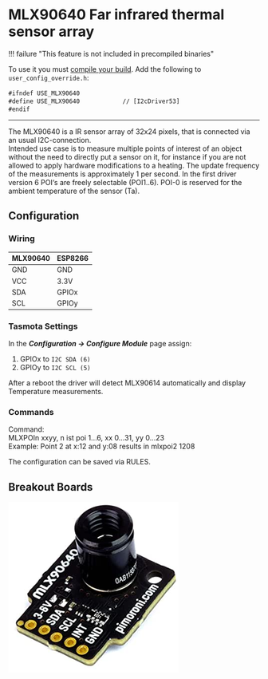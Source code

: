 # MLX90640 Far infrared thermal sensor array

!!! failure "This feature is not included in precompiled binaries"  

To use it you must [compile your build](Compile-your-build). Add the following to `user_config_override.h`:
```
#ifndef USE_MLX90640
#define USE_MLX90640            // [I2cDriver53]
#endif
```
----
The MLX90640 is a IR sensor array of 32x24 pixels, that is connected via an usual I2C-connection.  
Intended use case is to measure multiple points of interest of an object without the need to directly put a sensor on it, for instance if you are not allowed to apply hardware modifications to a heating.
The update frequency of the measurements is approximately 1 per second. In the first driver version 6 POI‘s are freely selectable (POI1..6). POI-0 is reserved for the ambient temperature of the sensor (Ta).

## Configuration

### Wiring
| MLX90640   | ESP8266 |
|---|---|
|GND   |GND   
|VCC   |3.3V
|SDA   | GPIOx
|SCL   | GPIOy

### Tasmota Settings 
In the **_Configuration -> Configure Module_** page assign:

1. GPIOx to `I2C SDA (6)`
2. GPIOy to `I2C SCL (5)`

After a reboot the driver will detect MLX90614 automatically and display Temperature measurements.  
  
### Commands  
  
Command:  
MLXPOIn xxyy, n ist poi 1...6, xx 0...31, yy 0...23  
Example: Point 2 at x:12 and y:08 results in mlxpoi2 1208 
  
The configuration can be saved via RULES.  



## Breakout Boards
![](_media/peripherals/mlx90640.jpg)

